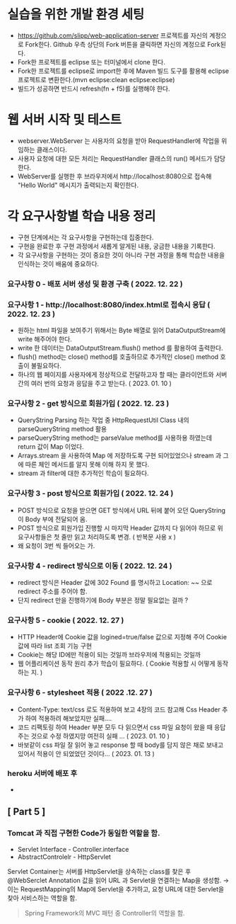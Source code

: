 # 실습을 위한 개발 환경 세팅
* https://github.com/slipp/web-application-server 프로젝트를 자신의 계정으로 Fork한다. Github 우측 상단의 Fork 버튼을 클릭하면 자신의 계정으로 Fork된다.
* Fork한 프로젝트를 eclipse 또는 터미널에서 clone 한다.
* Fork한 프로젝트를 eclipse로 import한 후에 Maven 빌드 도구를 활용해 eclipse 프로젝트로 변환한다.(mvn eclipse:clean eclipse:eclipse)
* 빌드가 성공하면 반드시 refresh(fn + f5)를 실행해야 한다.

# 웹 서버 시작 및 테스트
* webserver.WebServer 는 사용자의 요청을 받아 RequestHandler에 작업을 위임하는 클래스이다.
* 사용자 요청에 대한 모든 처리는 RequestHandler 클래스의 run() 메서드가 담당한다.
* WebServer를 실행한 후 브라우저에서 http://localhost:8080으로 접속해 "Hello World" 메시지가 출력되는지 확인한다.

# 각 요구사항별 학습 내용 정리
* 구현 단계에서는 각 요구사항을 구현하는데 집중한다. 
* 구현을 완료한 후 구현 과정에서 새롭게 알게된 내용, 궁금한 내용을 기록한다.
* 각 요구사항을 구현하는 것이 중요한 것이 아니라 구현 과정을 통해 학습한 내용을 인식하는 것이 배움에 중요하다. 



### 요구사항 0 - 배포 서버 생성 및 환경 구축 ( 2022. 12. 22 )

### 요구사항 1 - http://localhost:8080/index.html로 접속시 응답 ( 2022. 12. 23 )
* 원하는 html 파일을 보여주기 위해서는 Byte 배열로 읽어 DataOutputStream에 write 해주어야 한다.
* write 한 데이터는 DataOutputStream.flush() method 를 활용하여 출력한다.
* flush() method는 close() method를 호출하므로 추가적인 close() method 호출이 불필요하다.
* 하나의 웹 페이지를 사용자에게 정상적으로 전달하고자 할 때는 클라이언트와 서버 간의 여러 번의 요청과 응답을 주고 받는다. ( 2023. 01. 10 )

### 요구사항 2 - get 방식으로 회원가입 ( 2022. 12. 23 )
* QueryString Parsing 하는 작업 중 HttpRequestUtil Class 내의 parseQueryString method 활용
* parseQueryString method는 parseValue method를 사용하용 하였는데 return 값이 Map 이었다.
* Arrays.stream 을 사용하여 Map 에 저장하도록 구현 되어있었으나 stream 과 그에 따른 체인 메서드를 알지 못해 이해 하지 못 했다.
* stream 과 filter에 대한 추가적인 학습이 필요하다.

### 요구사항 3 - post 방식으로 회원가입 ( 2022. 12. 24 )
* POST 방식으로 요청을 받으면 GET 방식에서 URL 뒤에 붙어 오던 QueryString이 Body 부에 전달되어 옴.
* POST 방식으로 회원가입 진행할 시 마지막 Header 값까지 다 읽어야 하므로 위 요구사항들은 첫 줄만 읽고 처리하도록 변경. ( 반복문 사용 x )
* 왜 요청이 3번 씩 들어오는 가.

### 요구사항 4 - redirect 방식으로 이동 ( 2022. 12. 24 )
* redirect 방식은 Header 값에 302 Found 를 명시하고 Location: ~~ 으로 redirect 주소를 주어야 함.
* 단지 redirect 만을 진행하기에 Body 부분은 정말 필요없는 걸까 ?

### 요구사항 5 - cookie ( 2022. 12. 27 )
* HTTP Header에 Cookie 값을 logined=true/false 값으로 지정해 주어 Cookie 값에 따라 list 조회 기능 구현
* Cookie는 해당 ID에만 적용이 되는 것일까 브라우저에 적용되는 것일까
* 웹 어플리케이션 동작 원리 추가 학습이 필요하다. ( Cookie 적용할 시 어떻게 동작하는 지. )

### 요구사항 6 - stylesheet 적용 ( 2022 .12. 27 )
* Content-Type: text/css 로도 적용하여 보고 4장의 코드 참고해 Css Header 추가 하여 적용하려 해보았지만 실패....
* 코드 리팩토링 하여 Header 부분 모두 다 읽으면서 css 파일 요청이 왔을 때 응답 주는 것으로 수정 하였지망 여전히 실패 ... ( 2023. 01. 10 )
* 바보같이 css 파일 잘 읽어 놓고 response 할 때 body를 담지 않은 채로 보내고 있어서 적용이 안 되었었던 것이다... ( 2023. 01. 13 )

### heroku 서버에 배포 후
* 

## [ Part 5 ]

### Tomcat 과 직접 구현한 Code가 동일한 역할을 함.

 * Servlet Interface - Controller.interface
 * AbstractControlelr - HttpServlet
 
 
Servlet Container는 서버를 HttpServlet을 상속하는 class를 찾은 후 @WebSerclet Annotation 값을 읽어 URL 과 Servlet을 연결하는 Map을 생성함. &rarr; 이는 RequestMapping의 Map에 Servlet을 추가하고, 요청 URL에 대한 Servlet을 찾아 서비스하는 역할을 함.

> Spring Framework의 MVC 패턴 중 Controller의 역할을 함.